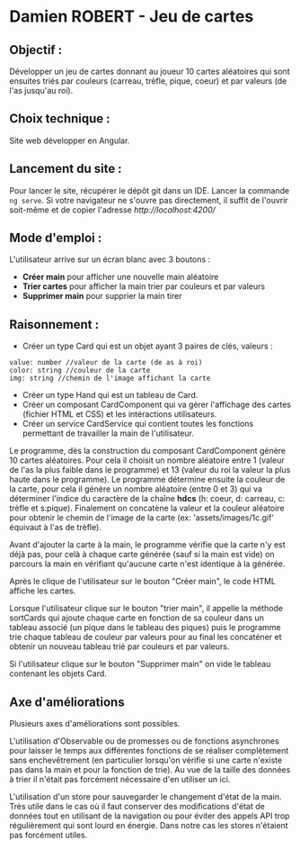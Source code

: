 # Damien ROBERT - Jeu de cartes

## Objectif :

Développer un jeu de cartes donnant au joueur 10 cartes aléatoires qui sont ensuites triés par couleurs (carreau, trèfle, pique, coeur) et par valeurs (de l'as jusqu'au roi).

## Choix technique : 

Site web développer en Angular. 

## Lancement du site :

Pour lancer le site, récupérer le dépôt git dans un IDE. Lancer la commande ```ng serve```. Si votre navigateur ne s'ouvre pas directement, il suffit de l'ouvrir soit-même et de copier l'adresse *http://localhost:4200/*

## Mode d'emploi : 

L'utilisateur arrive sur un écran blanc avec 3 boutons : 
  - **Créer main** pour afficher une nouvelle main aléatoire
  - **Trier cartes** pour afficher la main trier par couleurs et par valeurs
  - **Supprimer main** pour supprier la main tirer

## Raisonnement : 

- Créer un type Card qui est un objet ayant 3 paires de clés, valeurs :
```
value: number //valeur de la carte (de as à roi)
color: string //couleur de la carte
img: string //chemin de l'image affichant la carte

```
- Créer un type Hand qui est un tableau de Card.
- Créer un composant CardComponent qui va gérer l'affichage des cartes (fichier HTML et CSS) et les intéractions utilisateurs. 
- Créer un service CardService qui contient toutes les fonctions permettant de travailler la main de l'utilisateur.

Le programme, dès la construction du composant CardComponent génère 10 cartes aléatoires. Pour cela il choisit un nombre aléatoire entre 1 (valeur de l'as la plus faible dans le programme) et 13 (valeur du roi la
valeur la plus haute dans le programme). Le programme détermine ensuite la couleur de la carte, pour cela il génère un nombre aléatoire (entre 0 et 3) qui va déterminer l'indice du caractère de la chaîne **hdcs** (h: coeur,
d: carreau, c: trèfle et s:pique). Finalement on concatène la valeur et la couleur aléatoire pour obtenir le chemin de l'image de la carte (ex: 'assets/images/1c.gif' équivaut à l'as de trèfle).

Avant d'ajouter la carte à la main, le programme vérifie que la carte n'y est déjà pas, pour celà à chaque carte générée (sauf si la main est vide) on parcours la main en vérifiant qu'aucune carte n'est identique à
la générée.

Après le clique de l'utilisateur sur le bouton "Créer main", le code HTML affiche les cartes.

Lorsque l'utilisateur clique sur le bouton "trier main", il appelle la méthode sortCards qui ajoute chaque carte en fonction de sa couleur dans un tableau associé (un pique dans le tableau des piques) puis le programme
trie chaque tableau de couleur par valeurs pour au final les concaténer et obtenir un nouveau tableau trié par couleurs et par valeurs.

Si l'utilisateur clique sur le bouton "Supprimer main" on vide le tableau contenant les objets Card.

## Axe d'améliorations

Plusieurs axes d'améliorations sont possibles. 

L'utilisation d'Observable ou de promesses ou de fonctions asynchrones pour laisser le temps aux différentes fonctions de se réaliser complètement sans enchevêtrement (en particulier lorsqu'on vérifie si une carte
n'existe pas dans la main et pour la fonction de trie). Au vue de la taille des données à trier il n'était pas forcément nécessaire d'en utiliser un ici.

L'utilisation d'un store pour sauvegarder le changement d'état de la main. Très utile dans le cas où il faut conserver des modifications d'état de données tout en utilisant de la navigation ou pour éviter des appels API
trop régulièrement qui sont lourd en énergie. Dans notre cas les stores n'étaient pas forcément utiles.








